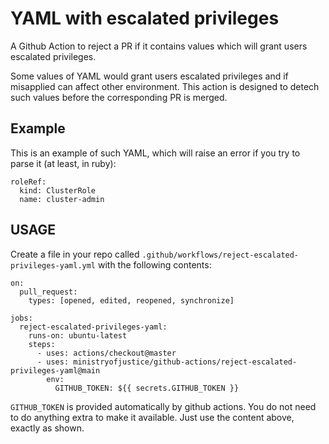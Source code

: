 # YAML with escalated privileges

A Github Action to reject a PR if it contains values which will grant users escalated privileges.

Some values of YAML would grant users escalated privileges and if misapplied can affect other environment. This action is designed to detech such values before the corresponding PR is merged.

## Example

This is an example of such YAML, which will raise an error if
you try to parse it (at least, in ruby):

```
roleRef:
  kind: ClusterRole
  name: cluster-admin
```

## USAGE

Create a file in your repo called `.github/workflows/reject-escalated-privileges-yaml.yml` with the
following contents:

```
on:
  pull_request:
    types: [opened, edited, reopened, synchronize]

jobs:
  reject-escalated-privileges-yaml:
    runs-on: ubuntu-latest
    steps:
      - uses: actions/checkout@master
      - uses: ministryofjustice/github-actions/reject-escalated-privileges-yaml@main
        env:
          GITHUB_TOKEN: ${{ secrets.GITHUB_TOKEN }}
```

`GITHUB_TOKEN` is provided automatically by github actions. You do
not need to do anything extra to make it available. Just use the
content above, exactly as shown.

